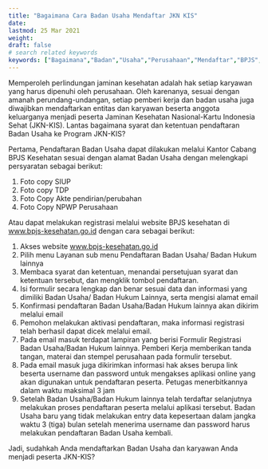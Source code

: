 ```yaml
---
title: "Bagaimana Cara Badan Usaha Mendaftar JKN KIS"
date: 
lastmod: 25 Mar 2021
weight: 
draft: false
# search related keywords
keywords: ["Bagaimana","Badan","Usaha","Perusahaan","Mendaftar","BPJS","Kesehatan","Peserta","JKN","KIS"]
---
```


Memperoleh perlindungan jaminan kesehatan adalah hak setiap karyawan yang harus dipenuhi oleh perusahaan. Oleh karenanya, sesuai dengan amanah perundang-undangan, setiap pemberi kerja dan badan usaha juga diwajibkan mendaftarkan entitas dan karyawan beserta anggota keluarganya menjadi peserta Jaminan Kesehatan Nasional-Kartu Indonesia Sehat (JKN-KIS). Lantas bagaimana syarat dan ketentuan pendaftaran Badan Usaha ke Program JKN-KIS?

Pertama, Pendaftaran Badan Usaha dapat dilakukan melalui Kantor Cabang BPJS Kesehatan sesuai dengan alamat Badan Usaha dengan melengkapi persyaratan sebagai berikut:
1. Foto copy SIUP
2. Foto copy TDP
3. Foto Copy Akte pendirian/perubahan
4. Foto Copy NPWP Perusahaan

Atau dapat melakukan registrasi melalui website BPJS kesehatan di www.bpjs-kesehatan.go.id dengan cara sebagai berikut:
1. Akses website www.bpjs-kesehatan.go.id
2. Pilih menu Layanan sub menu Pendaftaran Badan Usaha/ Badan Hukum lainnya
3. Membaca syarat dan ketentuan, menandai persetujuan syarat dan ketentuan tersebut, dan mengklik tombol pendaftaran.
4. Isi formulir secara lengkap dan benar sesuai data dan informasi yang dimiliki Badan Usaha/ Badan Hukum Lainnya, serta mengisi alamat email
5. Konfirmasi pendaftaran Badan Usaha/Badan Hukum lainnya akan dikirim melalui email
6. Pemohon melakukan aktivasi pendaftaran, maka informasi registrasi telah berhasil dapat dicek melalui email.
7. Pada email masuk terdapat lampiran yang berisi Formulir Registrasi Badan Usaha/Badan Hukum lainnya. Pemberi Kerja memberikan tanda tangan, materai dan stempel perusahaan pada formulir tersebut.
8. Pada email masuk juga dikirimkan informasi hak akses berupa link beserta username dan password untuk mengakses aplikasi online yang akan digunakan untuk pendaftaran peserta. Petugas menerbitkannya dalam waktu maksimal 3 jam
9. Setelah Badan Usaha/Badan Hukum lainnya telah terdaftar selanjutnya melakukan proses pendaftaran peserta melalui aplikasi tersebut. Badan Usaha baru yang tidak melakukan entry data kepesertaan dalam jangka waktu 3 (tiga) bulan setelah menerima username dan password harus melakukan pendaftaran Badan Usaha kembali.

Jadi, sudahkah Anda mendaftarkan Badan Usaha dan karyawan Anda menjadi peserta JKN-KIS?